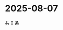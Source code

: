 # 2025-08-07

共 0 条

<!-- BEGIN ZHIHUQUESTIONS -->
<!-- 最后更新时间 Thu Aug 07 2025 14:20:11 GMT+0800 (China Standard Time) -->

<!-- END ZHIHUQUESTIONS -->
